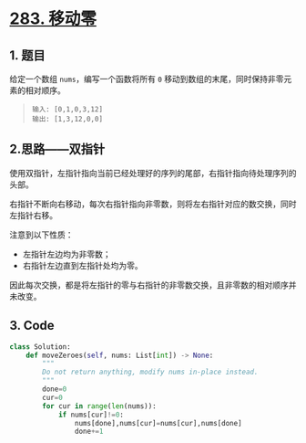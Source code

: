 # [283. 移动零](https://leetcode-cn.com/problems/move-zeroes/) 

## 1. 题目

给定一个数组 `nums`，编写一个函数将所有 `0` 移动到数组的末尾，同时保持非零元素的相对顺序。

> ```
> 输入: [0,1,0,3,12]
> 输出: [1,3,12,0,0]
> ```

## 2.思路——双指针

使用双指针，左指针指向当前已经处理好的序列的尾部，右指针指向待处理序列的头部。

右指针不断向右移动，每次右指针指向非零数，则将左右指针对应的数交换，同时左指针右移。

注意到以下性质：

- 左指针左边均为非零数；
- 右指针左边直到左指针处均为零。

因此每次交换，都是将左指针的零与右指针的非零数交换，且非零数的相对顺序并未改变。

## 3. Code

```python
class Solution:
    def moveZeroes(self, nums: List[int]) -> None:
        """
        Do not return anything, modify nums in-place instead.
        """
        done=0
        cur=0
        for cur in range(len(nums)):
            if nums[cur]!=0:
                nums[done],nums[cur]=nums[cur],nums[done]
                done+=1
```

